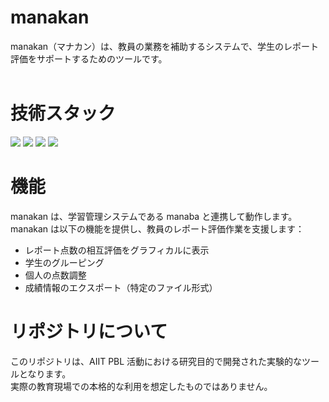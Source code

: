 # manakan

manakan（マナカン）は、教員の業務を補助するシステムで、学生のレポート評価をサポートするためのツールです。  
<br>

# 技術スタック

<p style="display: inline">
  <img src="https://img.shields.io/badge/-Electron-000000.svg?logo=Electron&style=for-the-badge&logoColor=61DAFB">
  <img src="https://img.shields.io/badge/-Node.js-000000.svg?logo=node.js&style=for-the-badge">
  <img src="https://img.shields.io/badge/-React-000000?style=for-the-badge&logo=react&logoColor=61DAFB">
  <img src="https://img.shields.io/badge/-TailwindCSS-000000.svg?logo=tailwindcss&style=for-the-badge">

# 機能

manakan は、学習管理システムである manaba と連携して動作します。
manakan は以下の機能を提供し、教員のレポート評価作業を支援します：

- レポート点数の相互評価をグラフィカルに表示
- 学生のグルーピング
- 個人の点数調整
- 成績情報のエクスポート（特定のファイル形式）

# リポジトリについて

このリポジトリは、AIIT PBL 活動における研究目的で開発された実験的なツールとなります。  
実際の教育現場での本格的な利用を想定したものではありません。

